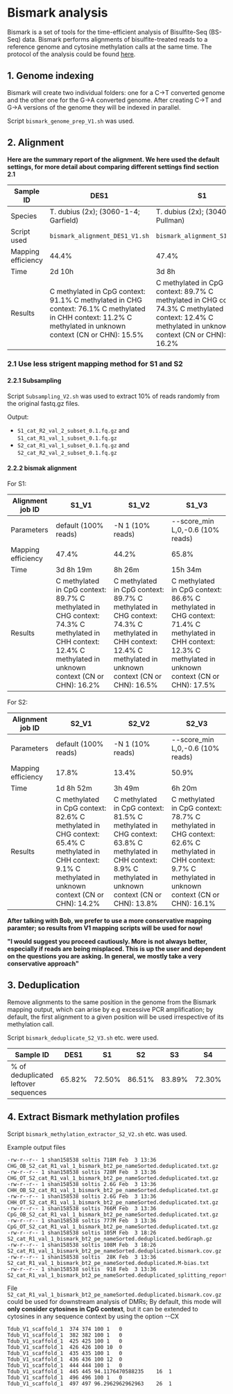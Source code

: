 # Bismark analysis
Bismark is a set of tools for the time-efficient analysis of Bisulfite-Seq (BS-Seq) data. Bismark performs alignments of bisulfite-treated reads to a reference genome and cytosine methylation calls at the same time. The protocol of the analysis could be found [here](https://github.com/FelixKrueger/Bismark/tree/master/Docs).

## 1. Genome indexing
Bismark will create two individual folders: one for a C->T converted genome and the other one for the G->A converted genome. After creating C->T and G->A versions of the genome they will be indexed in parallel.

Script `bismark_genome_prep_V1.sh` was used.

## 2. Alignment

**Here are the summary report of the alignment. We here used the default settings, for more detail about comparing different settings find section 2.1**

| Sample ID | DES1 | S1 | S2 | S3 | S4 | S5 |
| -- | -- | -- | -- | -- | -- | -- |
| Species | T. dubius (2x); (3060-1-4; Garfield) | T. dubius (2x); (3040-6-2; Pullman) | T. pratensis (2x); (3058-1-2; Garfield) | T. pratensis (2x); (3058-4-10; Garfield) | T. miscellus (4x); (3059-7-7; Garfield) | T. miscellus (4x); (3059-21-5; Garfield) |
| Script used | `bismark_alignment_DES1_V1.sh` | `bismark_alignment_S1_V1.sh` | `bismark_alignment_S2_V1.sh` | `bismark_alignment_S3_V1.sh` | `bismark_alignment_S4_V1.sh` | `bismark_alignment_S5_V1.sh` |
| Mapping efficiency | 44.4% | 47.4% | 17.8% | 17.3% | 32.2% | 31.0% |
| Time | 2d 10h | 3d 8h | 1d 8h | 1d 15h | 4d 1h | 1d 0h |
| Results | C methylated in CpG context:    91.1% C methylated in CHG context:    76.1% C methylated in CHH context:    11.2% C methylated in unknown context (CN or CHN):    15.5% | C methylated in CpG context:    89.7% C methylated in CHG context:    74.3% C methylated in CHH context:    12.4% C methylated in unknown context (CN or CHN):    16.2% | C methylated in CpG context:    82.6% C methylated in CHG context:    65.4% C methylated in CHH context:    9.1% C methylated in unknown context (CN or CHN):    14.2% | C methylated in CpG context:    84.5% C methylated in CHG context:    67.8% C methylated in CHH context:    9.9% C methylated in unknown context (CN or CHN):    15.2% | C methylated in CpG context:    87.2% C methylated in CHG context:    69.5% C methylated in CHH context:    10.9% C methylated in unknown context (CN or CHN):    15.1% | C methylated in CpG context:    86.7% C methylated in CHG context:    68.8% C methylated in CHH context:    10.4% C methylated in unknown context (CN or CHN):    14.6% |


### 2.1 Use less strigent mapping method for S1 and S2
#### 2.2.1 Subsampling
Script `Subsampling_V2.sh` was used to extract 10% of reads randomly from the original fastq.gz files.

Output:
  - `S1_cat_R2_val_2_subset_0.1.fq.gz` and `S1_cat_R1_val_1_subset_0.1.fq.gz`
  - `S2_cat_R1_val_1_subset_0.1.fq.gz` and `S2_cat_R2_val_2_subset_0.1.fq.gz`

#### 2.2.2 bismak alignment

For S1:

| Alignment job ID | S1_V1 | S1_V2 | S1_V3 |
| -- | -- | -- | -- |
| Parameters | default (100% reads) | -N 1 (10% reads) | --score_min L,0,-0.6 (10% reads) |
| Mapping efficiency | 47.4% | 44.2% | 65.8% |
| Time | 3d 8h 19m | 8h 26m | 15h 34m |
| Results | C methylated in CpG context:    89.7% C methylated in CHG context:    74.3% C methylated in CHH context:    12.4% C methylated in unknown context (CN or CHN):    16.2% | C methylated in CpG context:    89.7% C methylated in CHG context:    74.3% C methylated in CHH context:    12.4% C methylated in unknown context (CN or CHN):    16.5% | C methylated in CpG context:    86.6% C methylated in CHG context:    71.4% C methylated in CHH context:    12.3% C methylated in unknown context (CN or CHN):    17.5% |


For S2:

| Alignment job ID | S2_V1 | S2_V2 | S2_V3 |
| -- | -- | -- | -- |
| Parameters | default (100% reads) | -N 1 (10% reads) | --score_min L,0,-0.6 (10% reads) |
| Mapping efficiency | 17.8% | 13.4% | 50.9% |
| Time | 1d 8h 52m | 3h 49m | 6h 20m |
| Results | C methylated in CpG context:    82.6% C methylated in CHG context:    65.4% C methylated in CHH context:    9.1% C methylated in unknown context (CN or CHN):    14.2% | C methylated in CpG context:    81.5% C methylated in CHG context:    63.8% C methylated in CHH context:    8.9% C methylated in unknown context (CN or CHN):    13.8% | C methylated in CpG context:    78.7% C methylated in CHG context:    62.6% C methylated in CHH context:    9.7% C methylated in unknown context (CN or CHN):    16.1% |

**After talking with Bob, we prefer to use a more conservative mapping paramter; so results from V1 mapping scripts will be used for now!**

**"I would suggest you proceed cautiously.  More is not always better, especially if reads are being misplaced. This is up the user and dependent on the questions you are asking. In general, we mostly take a very conservative approach"**

## 3. Deduplication
Remove alignments to the same position in the genome from the Bismark mapping output, which can arise by e.g excessive PCR amplification; by default, the first alignment to a given position will be used irrespective of its methylation call.

Script `bismark_deduplicate_S2_V3.sh` etc. were used.

| Sample ID | DES1 | S1 | S2 | S3 | S4 | S5 |
| -- | -- | -- | -- | -- | -- | -- |
| % of deduplicated leftover sequences | 65.82% | 72.50% | 86.51% | 83.89% | 72.30% | 81.51% |

## 4. Extract Bismark methylation profiles
Script `bismark_methylation_extractor_S2_V2.sh` etc. was used.

Example output files
```
-rw-r--r-- 1 shan158538 soltis 718M Feb  3 13:36 CHG_OB_S2_cat_R1_val_1_bismark_bt2_pe_nameSorted.deduplicated.txt.gz
-rw-r--r-- 1 shan158538 soltis 728M Feb  3 13:36 CHG_OT_S2_cat_R1_val_1_bismark_bt2_pe_nameSorted.deduplicated.txt.gz
-rw-r--r-- 1 shan158538 soltis 2.6G Feb  3 13:36 CHH_OB_S2_cat_R1_val_1_bismark_bt2_pe_nameSorted.deduplicated.txt.gz
-rw-r--r-- 1 shan158538 soltis 2.6G Feb  3 13:36 CHH_OT_S2_cat_R1_val_1_bismark_bt2_pe_nameSorted.deduplicated.txt.gz
-rw-r--r-- 1 shan158538 soltis 766M Feb  3 13:36 CpG_OB_S2_cat_R1_val_1_bismark_bt2_pe_nameSorted.deduplicated.txt.gz
-rw-r--r-- 1 shan158538 soltis 777M Feb  3 13:36 CpG_OT_S2_cat_R1_val_1_bismark_bt2_pe_nameSorted.deduplicated.txt.gz
-rw-r--r-- 1 shan158538 soltis 105M Feb  3 18:26 S2_cat_R1_val_1_bismark_bt2_pe_nameSorted.deduplicated.bedGraph.gz
-rw-r--r-- 1 shan158538 soltis 108M Feb  3 18:26 S2_cat_R1_val_1_bismark_bt2_pe_nameSorted.deduplicated.bismark.cov.gz
-rw-r--r-- 1 shan158538 soltis  28K Feb  3 13:36 S2_cat_R1_val_1_bismark_bt2_pe_nameSorted.deduplicated.M-bias.txt
-rw-r--r-- 1 shan158538 soltis  918 Feb  3 13:36 S2_cat_R1_val_1_bismark_bt2_pe_nameSorted.deduplicated_splitting_report.txt
```

File `S2_cat_R1_val_1_bismark_bt2_pe_nameSorted.deduplicated.bismark.cov.gz` could be used for downstream analysis of DMRs; By default, this mode will **only consider cytosines in CpG context**, but it can be extended to cytosines in any sequence context by using the option --CX
```
Tdub_V1_scaffold_1	374	374	100	1	0
Tdub_V1_scaffold_1	382	382	100	1	0
Tdub_V1_scaffold_1	425	425	100	1	0
Tdub_V1_scaffold_1	426	426	100	10	0
Tdub_V1_scaffold_1	435	435	100	1	0
Tdub_V1_scaffold_1	436	436	100	12	0
Tdub_V1_scaffold_1	444	444	100	1	0
Tdub_V1_scaffold_1	445	445	94.1176470588235	16	1
Tdub_V1_scaffold_1	496	496	100	1	0
Tdub_V1_scaffold_1	497	497	96.2962962962963	26	1
```
